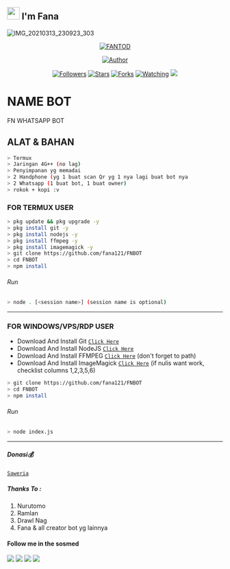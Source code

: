## <img src="https://github.com/TheDudeThatCode/TheDudeThatCode/blob/master/Assets/Hi.gif" width="29px"> I'm Fana
<p align="center">
 
![IMG_20210313_230923_303](https://user-images.githubusercontent.com/79257110/111036320-42087500-8451-11eb-9737-f8081d0a1142.jpg)

<p align="center">
<a href="#"><img title="FANTOD" src="https://img.shields.io/badge/FANTOD-green?colorA=%23ff0000&colorB=%23017e40&style=for-the-badge"></a>
</p>
<p align="center">
<a href="https://github.com/fana121"><img title="Author" src="https://img.shields.io/badge/AUTHOR-Fantod-orange.svg?style=for-the-badge&logo=github"></a>
</p>
<p align="center">
<a href="https://github.com/fana121/FNBOT/followers"><img title="Followers" src="https://img.shields.io/github/followers/fana121?color=blue&style=flat-square"></a>
<a href="https://github.com/fana121/FNBOT/stargazers/"><img title="Stars" src="https://img.shields.io/github/stars/fana121/FNBOT?color=red&style=flat-square"></a>
<a href="https://github.com/fana121/FNBOT/network/members"><img title="Forks" src="https://img.shields.io/github/forks/fana121/FNBOT?color=red&style=flat-square"></a>
<a href="https://github.com/fana121/FNBOT/watchers"><img title="Watching" src="https://img.shields.io/github/watchers/fana121/FNBOT?label=Watchers&color=blue&style=flat-square"></a>
<a href="https://hits.seeyoufarm.com"><img src="https://hits.seeyoufarm.com/api/count/incr/badge.svg?url=https%3A%2F%2Fgithub.com%2Ffana121%2FFNBOT&count_bg=%2379C83D&title_bg=%23555555&icon=probot.svg&icon_color=%2300FF6D&title=hits&edge_flat=false"/></a>
 
# NAME BOT
FN WHATSAPP BOT

## ALAT & BAHAN
```bash
> Termux
> Jaringan 4G++ (no lag)
> Penyimpanan yg memadai
> 2 Handphone (yg 1 buat scan Qr yg 1 nya lagi buat bot nya
> 2 Whatsapp (1 buat bot, 1 buat owner)
> rokok + kopi :v
```
### FOR TERMUX USER
```bash
> pkg update && pkg upgrade -y
> pkg install git -y
> pkg install nodejs -y
> pkg install ffmpeg -y
> pkg install imagemagick -y
> git clone https://github.com/fana121/FNBOT
> cd FNBOT
> npm install
```
###### Run
```bash
> node . [<session name>] (session name is optional)
```

---------

### FOR WINDOWS/VPS/RDP USER
* Download And Install Git [`Click Here`](https://git-scm.com/downloads) <br>
* Download And Install NodeJS [`Click Here`](https://nodejs.org/en/download) <br>
* Download And Install FFMPEG [`Click Here`](https://ffmpeg.org/download.html) (don't forget to path) 
* Download And Install ImageMagick [`Click Here`](https://imagemagick.org/script/download.php) (if nulis want work,  checklist columns 1,2,3,5,6) 
```bash
> git clone https://github.com/fana121/FNBOT
> cd FNBOT
> npm install
```
###### Run
```bash
> node index.js
```
--------------
 
##### Donasi💰
 [`Saweria`](https://saweria.co/fantod)

##### Thanks To :
1. Nurutomo
2. Ramlan
3. Drawl Nag
4. Fana
& all creator bot yg lainnya

#### Follow me in the sosmed
<p>
<a href="http://wa.me/6285891927691" target="blank"><img src="https://img.shields.io/badge/Whatsapp-30302f?style=flat&logo=whatsapp" /></a>
<a href="http://www.instagram.com/safan4._0g" target="blank"><img src="https://img.shields.io/badge/Instagram-30302f?style=flat&logo=instagram" /></a>
<a href="https://www.facebook.com/kang.id.9693" target="blank"><img src="https://img.shields.io/badge/Facebook-30302f?style=flat&logo=facebook" /></a>
<a href="https://www.youtube.com/channel/UC9bYTKtZy6qfV09VAPHR6HA" target="blank"><img src="https://img.shields.io/badge/Youtube-30302f?style=flat&logo=youtube" /></a>
</p>

